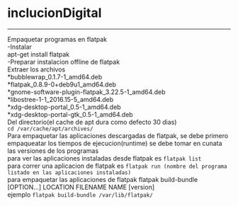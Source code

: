 # inclucionDigital
----------------------------
Empaquetar programas en flatpak  
-Instalar  
	apt-get install flatpak  
-Preparar instalacion offline de flatpak  
  Extraer los archivos  
	*bubblewrap_0.1.7-1_amd64.deb  
	*flatpak_0.8.9-0+deb9u1_amd64.deb  
	*gnome-software-plugin-flatpak_3.22.5-1_amd64.deb  
	*libostree-1-1_2016.15-5_amd64.deb  
	*xdg-desktop-portal_0.5-1_amd64.deb  
	*xdg-desktop-portal-gtk_0.5-1_amd64.deb  
  Del directorio(el cache de apt dura como defecto 30 dias)  
	`cd /var/cache/apt/archives/`  	  
Para empaquetar las aplicaciones descargadas de flatpak, se debe primero empaqueatar los tiempos de ejecucion(runtime) se debe tomar en cunata las versiones de los programas  
para ver las aplicaciones instaladas desde flatpak es 
	`flatpak list`   
para correr una aplicacion de flatpak es 
	`flatpak run (nombre del programa listado en las aplicaciones instaladas)`  
para empaquetar las aplicaciones de flatpak 
		flatpak build-bundle [OPTION...] LOCATION FILENAME NAME [version]  
ejemplo 
	`flatpak build-bundle /var/lib/flatpak/`  
